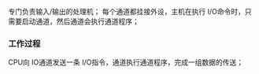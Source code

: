 专门负责输入/输出的处理机；
每个通道都挂接外设，主机在执行 I/O命令时，只需要启动通道，然后通道会执行通道程序；
### 工作过程
CPU向 IO通道发送一条 I/O指令，通道执行通道程序，完成一组数据的传送；